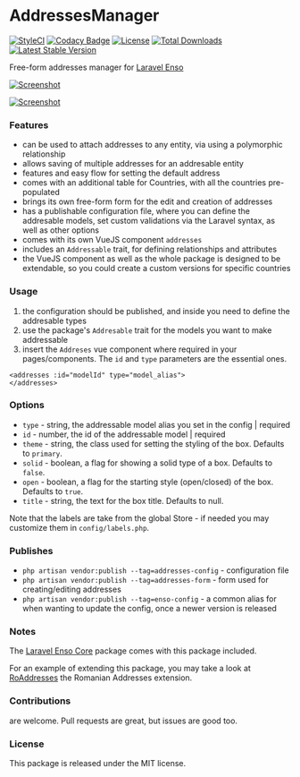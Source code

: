 <!--h-->
# AddressesManager
[![StyleCI](https://styleci.io/repos/113445673/shield?branch=master)](https://styleci.io/repos/113445673)
[![Codacy Badge](https://api.codacy.com/project/badge/Grade/1bd97370791b452f977c70e9ae39c72c)](https://www.codacy.com/app/mihai-ocneanu/AddressesManager?utm_source=github.com&amp;utm_medium=referral&amp;utm_content=laravel-enso/AddressesManager&amp;utm_campaign=Badge_Grade)
[![License](https://poser.pugx.org/laravel-enso/addressesmanager/license)](https://https://packagist.org/packages/laravel-enso/addressesmanager)
[![Total Downloads](https://poser.pugx.org/laravel-enso/addressesmanager/downloads)](https://packagist.org/packages/laravel-enso/addressesmanager)
[![Latest Stable Version](https://poser.pugx.org/laravel-enso/addressesmanager/version)](https://packagist.org/packages/laravel-enso/addressesmanager)
<!--/h-->

Free-form addresses manager for [Laravel Enso](https://github.com/laravel-enso/Enso)

[![Screenshot](https://laravel-enso.github.io/addressesmanager/screenshots/bulma_041_thumb.png)](https://laravel-enso.github.io/addressesmanager/screenshots/bulma_041.png)

[![Screenshot](https://laravel-enso.github.io/addressesmanager/screenshots/bulma_042_thumb.png)](https://laravel-enso.github.io/addressesmanager/screenshots/bulma_042.png)

### Features

- can be used to attach addresses to any entity, via using a polymorphic relationship
- allows saving of multiple addresses for an addresable entity
- features and easy flow for setting the default address 
- comes with an additional table for Countries, with all the countries pre-populated
- brings its own free-form form for the edit and creation of addresses
- has a publishable configuration file, where you can define the addresable models, 
set custom validations via the Laravel syntax, as well as other options
- comes with its own VueJS component `addresses` 
- includes an `Addressable` trait, for defining relationships and attributes
- the VueJS component as well as the whole package is designed to be extendable, 
so you could create a custom versions for specific countries 

### Usage
1. the configuration should be published, and inside you need to define the addresable types
2. use the package's `Addresable` trait for the models you want to make addressable
3. insert the `Addreses` vue component where required in your pages/components. The `id` and `type` parameters are 
the essential ones.

```
<addresses :id="modelId" type="model_alias">
</addresses>
```

### Options

- `type` - string, the addressable model alias you set in the config | required
- `id` - number, the id of the addressable model | required
- `theme` - string, the class used for setting the styling of the box. Defaults to `primary`.
- `solid` - boolean, a flag for showing a solid type of a box. Defaults to `false`.
- `open` - boolean, a flag for the starting style (open/closed) of the box. Defaults to `true`.
- `title` - string, the text for the box title. Defaults to null.

Note that the labels are take from the global Store - if needed you may customize them in `config/labels.php`.

### Publishes
- `php artisan vendor:publish --tag=addresses-config` - configuration file
- `php artisan vendor:publish --tag=addresses-form` - form used for creating/editing addresses
- `php artisan vendor:publish --tag=enso-config` - a common alias for when wanting to update the config,
once a newer version is released

 
### Notes

The [Laravel Enso Core](https://github.com/laravel-enso/Core) package comes with this package included.


For an example of extending this package, you may take a look at 
[RoAddresses](https://github.com/laravel-enso/RoAddresses) the Romanian Addresses extension.

<!--h-->
### Contributions

are welcome. Pull requests are great, but issues are good too.

### License

This package is released under the MIT license.
<!--/h--> 